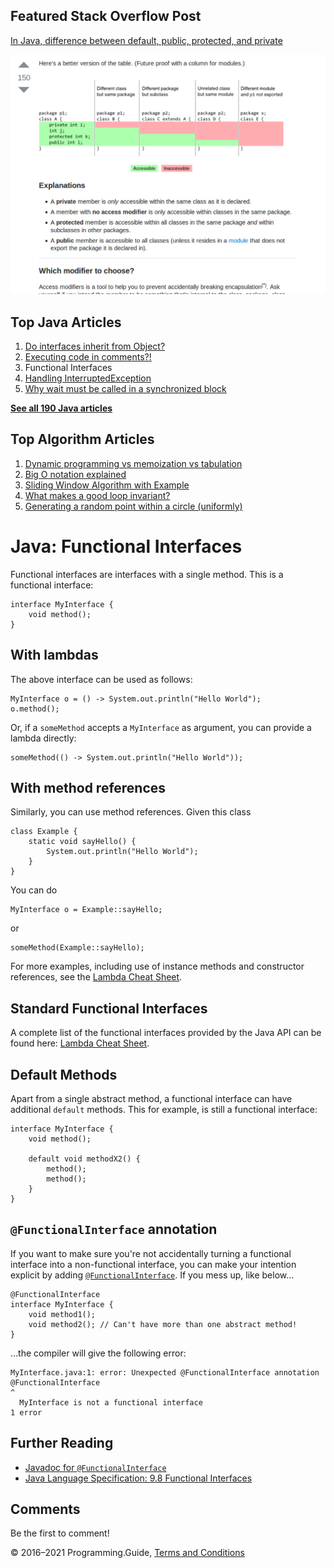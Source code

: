 



## Featured Stack Overflow Post

[In Java, difference between default, public, protected, and private](https://stackoverflow.com/a/33627846/276052)

[<img src="../images/so-featured-33627846.png" alt="StackOverflow screenshot thumbnail" class="screenshot" />](https://stackoverflow.com/a/33627846/276052)



## Top Java Articles

1.  [Do interfaces inherit from Object?](do-interfaces-inherit-from-object.html)
2.  [Executing code in comments?!](executing-code-in-comments.html)
3.  Functional Interfaces
4.  [Handling InterruptedException](handling-interrupted-exceptions.html)
5.  [Why wait must be called in a synchronized block](why-wait-must-be-in-synchronized.html)

[**See all 190 Java articles**](index.html)

## Top Algorithm Articles

1.  [Dynamic programming vs memoization vs tabulation](../dynamic-programming-vs-memoization-vs-tabulation.html)
2.  [Big O notation explained](../big-o-notation-explained.html)
3.  [Sliding Window Algorithm with Example](../sliding-window-example.html)
4.  [What makes a good loop invariant?](../what-makes-a-good-loop-invariant.html)
5.  [Generating a random point within a circle (uniformly)](../random-point-within-circle.html)

# Java: Functional Interfaces

Functional interfaces are interfaces with a single method. This is a functional interface:

    interface MyInterface {
        void method();
    }

## With lambdas

The above interface can be used as follows:

    MyInterface o = () -> System.out.println("Hello World");
    o.method();

Or, if a `someMethod` accepts a `MyInterface` as argument, you can provide a lambda directly:

    someMethod(() -> System.out.println("Hello World"));

## With method references

Similarly, you can use method references. Given this class

    class Example {
        static void sayHello() {
            System.out.println("Hello World");
        }
    }

You can do

    MyInterface o = Example::sayHello;

or

    someMethod(Example::sayHello);

For more examples, including use of instance methods and constructor references, see the [Lambda Cheat Sheet](lambda-cheat-sheet.html).

## Standard Functional Interfaces

A complete list of the functional interfaces provided by the Java API can be found here: [Lambda Cheat Sheet](lambda-cheat-sheet.html).

## Default Methods

Apart from a single abstract method, a functional interface can have additional `default` methods. This for example, is still a functional interface:

    interface MyInterface {
        void method();

        default void methodX2() {
            method();
            method();
        }
    }

## `@FunctionalInterface` annotation

If you want to make sure you're not accidentally turning a functional interface into a non-functional interface, you can make your intention explicit by adding [`@FunctionalInterface`](https://docs.oracle.com/javase/8/docs/api/java/lang/FunctionalInterface.html). If you mess up, like below…

    @FunctionalInterface
    interface MyInterface {
        void method1();
        void method2(); // Can't have more than one abstract method!
    }

…the compiler will give the following error:

    MyInterface.java:1: error: Unexpected @FunctionalInterface annotation
    @FunctionalInterface
    ^
      MyInterface is not a functional interface
    1 error

## Further Reading

- [Javadoc for `@FunctionalInterface`](https://docs.oracle.com/javase/8/docs/api/java/lang/FunctionalInterface.html)
- [Java Language Specification: 9.8 Functional Interfaces](https://docs.oracle.com/javase/specs/jls/se8/html/jls-9.html#jls-9.8)

## Comments

Be the first to comment!

© 2016–2021 Programming.Guide, [Terms and Conditions](../terms-and-conditions.html)
